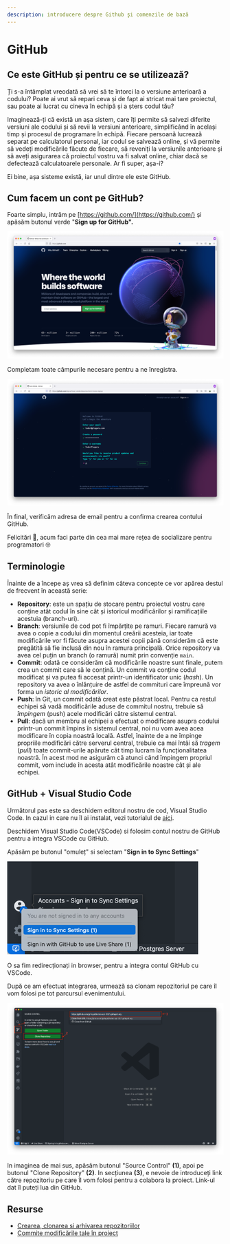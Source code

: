 ```yaml
---
description: introducere despre Github şi comenzile de bază
---
```


# GitHub

## Ce este GitHub și pentru ce se utilizează?

Ți s-a întâmplat vreodată să vrei să te întorci la o versiune anterioară a codului? Poate ai vrut să repari ceva și de fapt ai stricat mai tare proiectul, sau poate ai lucrat cu cineva în echipă și a șters codul tău?

Imaginează-ți că există un așa sistem, care îți permite să salvezi diferite versiuni ale codului și să revii la versiuni anterioare, simplificând în același timp și procesul de programare în echipă. Fiecare persoană lucrează separat pe calculatorul personal, iar codul se salvează online, și vă permite să vedeți modificările făcute de fiecare, să reveniți la versiunile anterioare și să aveți asigurarea că proiectul vostru va fi salvat online, chiar dacă se defectează calculatoarele personale. Ar fi super, așa-i?

Ei bine, așa sisteme există, iar unul dintre ele este GitHub.

## Cum facem un cont pe GitHub?

Foarte simplu, intrăm pe [https://github.com/](https://github.com/) și apăsăm butonul verde "**Sign up for GitHub".**

![](../.gitbook/assets/screenshot-2021-09-05-at-12.31.28.png)

Completam toate câmpurile necesare pentru a ne înregistra.

![](../.gitbook/assets/screenshot-2021-09-05-at-12.32.54.png)

În final, verificăm adresa de email pentru a confirma crearea contului GitHub.

Felicitări 🎉, acum faci parte din cea mai mare rețea de socializare pentru programatori 🤓

## Terminologie 

Înainte de a începe aș vrea să definim câteva concepte ce vor apărea destul de frecvent în această serie:

* **Repository**: este un spațiu de stocare pentru proiectul vostru care conține atât codul în sine cât și istoricul modificărilor și ramificațiile acestuia \(branch-uri\).
* **Branch**: versiunile de cod pot fi împărțite pe ramuri. Fiecare ramură va avea o copie a codului din momentul creării acesteia, iar toate modificările vor fi făcute asupra acestei copii până considerăm că este pregătită să fie inclusă din nou în ramura principală. Orice repository va avea cel puțin un branch \(o ramură\) numit prin convenție `main`.
* **Commit**: odată ce considerăm că modificările noastre sunt finale, putem crea un commit care să le conțină. Un commit va conține codul modificat și va putea fi accesat printr-un identificator unic \(_hash_\). Un repository va avea o înlănțuire de astfel de commituri care împreună vor forma un _istoric al modificărilor_.
* **Push**: în Git, un commit odată creat este păstrat local. Pentru ca restul echipei să vadă modificările aduse de commitul nostru, trebuie să _împingem_ \(push\) acele modificări către sistemul central.
* **Pull**: dacă un membru al echipei a efectuat o modificare asupra codului printr-un commit împins în sistemul central, noi nu vom avea acea modificare în copia noastră locală. Astfel, înainte de a ne împinge propriile modificări către serverul central, trebuie ca mai întâi să _tragem_ \(_pull_\) toate commit-urile apărute cât timp lucram la funcționalitatea noastră. În acest mod ne asigurăm că atunci când împingem propriul commit, vom include în acesta atât modificările noastre cât și ale echipei.

## GitHub + Visual Studio Code

Următorul pas este sa deschidem editorul nostru de cod, Visual Studio Code. In cazul in care nu îl ai instalat, vezi tutorialul de [aici](visual-studio-code.md).

Deschidem Visual Studio Code\(VSCode\) si folosim contul nostru de GitHub pentru a integra VSCode cu GitHub.

Apăsăm pe butonul "omuleț" si selectam "**Sign in to Sync Settings**"

![](../.gitbook/assets/screenshot-2021-09-05-at-13.19.46.png)

O sa fim redirecționați in browser, pentru a integra contul GitHub cu VSCode. 

După ce am efectuat integrarea, urmează sa clonam repozitoriul pe care îl vom folosi pe tot parcursul evenimentului.

![](../.gitbook/assets/screenshot-2021-09-05-at-13.00.26.png)

In imaginea de mai sus, apăsăm butonul "Source Control" **\(1\)**, apoi pe butonul "Clone Repository" **\(2\)**. In secțiunea **\(3\)**, e nevoie de introduceți link către repozitoriu pe care îl vom folosi pentru a colabora la proiect. Link-ul dat îl puteți lua din GitHub.

## Resurse

* [Crearea, clonarea si arhivarea repozitoriilor](https://docs.github.com/en/github/creating-cloning-and-archiving-repositories)
* [Commite modificările tale în proiect](https://docs.github.com/en/github/committing-changes-to-your-project)

